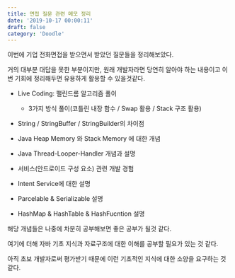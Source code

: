 ```yaml
---
title: 면접 질문 관련 메모 정리
date: '2019-10-17 00:00:11'
draft: false
category: 'Doodle'
---
```


이번에 기업 전화면접을 받으면서 받았던 질문들을 정리해보았다.

거의 대부분 대답을 못한 부분이지만, 원래 개발자라면 당연히 알아야 하는 내용이고 이번 기회에 정리해두면 유용하게 활용할 수 있을것같다.

- Live Coding: 팰린드롬 알고리즘 풀이

  - 3가지 방식 풀이(코틀린 내장 함수 / Swap 활용 / Stack 구조 활용)

- String / StringBuffer / StringBuilder의 차이점

- Java Heap Memory 와 Stack Memory 에 대한 개념

- Java Thread-Looper-Handler 개념과 설명

- 서비스(안드로이드 구성 요소) 관련 개발 경험

- Intent Service에 대한 설명

- Parcelable & Serializable 설명

- HashMap & HashTable & HashFucntion 설명

해당 개념들은 나중에 차분히 공부해보면 좋은 공부가 될것 같다.

여기에 더해 자바 기초 지식과 자료구조에 대한 이해를 공부할 필요가 있는 것 같다.

아직 초보 개발자로써 평가받기 때문에 이런 기초적인 지식에 대한 소양을 요구하는 것 같다.

